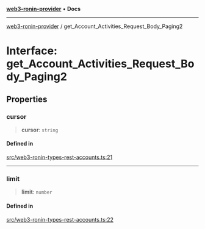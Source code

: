 [**web3-ronin-provider**](../README.md) • **Docs**

***

[web3-ronin-provider](../globals.md) / get\_Account\_Activities\_Request\_Body\_Paging2

# Interface: get\_Account\_Activities\_Request\_Body\_Paging2

## Properties

### cursor

> **cursor**: `string`

#### Defined in

[src/web3-ronin-types-rest-accounts.ts:21](https://github.com/chuacw/web3-ronin-provider/blob/3fc214e27766815592deb24c85c0a23477593bed/src/web3-ronin-types-rest-accounts.ts#L21)

***

### limit

> **limit**: `number`

#### Defined in

[src/web3-ronin-types-rest-accounts.ts:22](https://github.com/chuacw/web3-ronin-provider/blob/3fc214e27766815592deb24c85c0a23477593bed/src/web3-ronin-types-rest-accounts.ts#L22)
